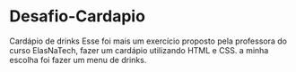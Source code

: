 # Desafio-Cardapio
Cardápio de drinks
Esse foi mais um exercício proposto pela professora do curso ElasNaTech, fazer um cardápio utilizando HTML e CSS.
a minha escolha foi fazer um menu de drinks.

